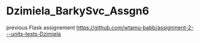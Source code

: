 # Dzimiela_BarkySvc_Assgn6

previous Flask assignement https://github.com/wtamu-babb/assignment-2---units-tests-Dzimiela
